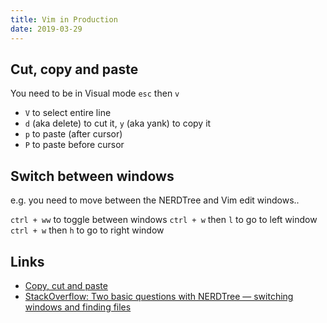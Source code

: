 ```yaml
---
title: Vim in Production
date: 2019-03-29
---
```


## Cut, copy and paste
You need to be in Visual mode `esc` then `v`

- `V` to select entire line
- `d` (aka delete) to cut it, `y` (aka yank) to copy it
- `p` to paste (after cursor)
- `P` to paste before cursor

## Switch between windows
e.g. you need to move between the NERDTree and Vim edit windows..

`ctrl + ww` to toggle between windows
`ctrl + w` then `l` to go to left window
`ctrl + w` then `h` to go to right window



Links
---

- [Copy, cut and paste](https://vim.fandom.com/wiki/Copy,_cut_and_paste)
- [StackOverflow: Two basic questions with NERDTree — switching windows and finding files](https://stackoverflow.com/a/4446090)